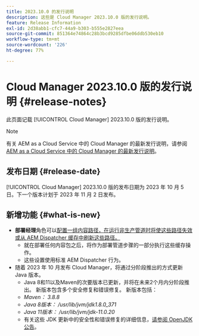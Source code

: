 ```yaml
---
title: 2023.10.0 的发行说明
description: 这些是 Cloud Manager 2023.10.0 版的发行说明。
feature: Release Information
exl-id: 2d38abb1-cfc7-44a9-b303-b555e2827eea
source-git-commit: 851364e74864c28b3bcd9285dfbe06ddb530eb10
workflow-type: tm+mt
source-wordcount: '226'
ht-degree: 77%

---
```



# Cloud Manager 2023.10.0 版的发行说明 {#release-notes}

此页面记载 [!UICONTROL Cloud Manager] 2023.10.0 版的发行说明。

>[!NOTE]
>
>有关 AEM as a Cloud Service 中的 Cloud Manager 的最新发行说明，请参阅 [AEM as a Cloud Service 中的 Cloud Manager 的最新发行说明](https://experienceleague.adobe.com/docs/experience-manager-cloud-service/content/implementing/using-cloud-manager/release-notes-cloud-manager/release-notes-cm-current.html)。

## 发布日期 {#release-date}

[!UICONTROL Cloud Manager] 2023.10.0 版的发布日期为 2023 年 10 月 5 日。下一个版本计划于 2023 年 11 月 2 日发布。

## 新增功能 {#what-is-new}

* **部署经理**&#x200B;角色可以[配置一组内容路径，在运行非生产管道时将使这些路径失效或从 AEM Dispatcher 缓存中刷新这些路径。](/help/using/non-production-pipelines.md)
   * 就在部署任何内容包之后，将作为部署管道步骤的一部分执行这些缓存操作。
   * 这些设置使用标准 AEM Dispatcher 行为。
* 随着 2023 年 10 月发布 Cloud Manager，将通过分阶段推出的方式更新 Java 版本。
   * Java 8和11以及Maven的次要版本已更新，并将在未来2个月内分阶段推出。 新版本包含多个安全修复和错误修复。 新版本包括：
   * *Maven： 3.8.8*
   * *Java 8版本： /usr/lib/jvm/jdk1.8.0_371*
   * *Java 11版本： /usr/lib/jvm/jdk-11.0.20*
   * 有关这些 JDK 更新中的安全性和错误修复的详细信息，[请参阅 OpenJDK 公告](https://openjdk.org/groups/vulnerability/advisories/)。
